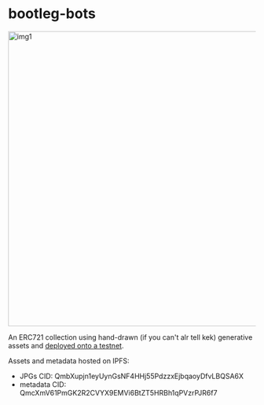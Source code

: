 # bootleg-bots

<p>
    <img width="600" alt="img1" src="https://user-images.githubusercontent.com/56946413/177024906-a3eb67a5-0db3-46d9-af09-86ebadc8d18f.jpg">
</p>

An ERC721 collection using hand-drawn (if you can't alr tell kek) generative assets and [deployed onto a testnet](https://etherscan.io/address/0x00F9C115411385C5353338d457E0224Ce3c1a70B).

Assets and metadata hosted on IPFS:
- JPGs CID: QmbXupjn1eyUynGsNF4HHj55PdzzxEjbqaoyDfvLBQSA6X
- metadata CID: QmcXmV61PmGK2R2CVYX9EMVi6BtZT5HRBh1qPVzrPJR6f7
